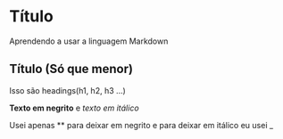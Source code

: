 # Título

Aprendendo a usar a linguagem Markdown

## Título (Só que menor)

Isso são headings(h1, h2, h3 ...)

**Texto em negrito** e _texto em itálico_

Usei apenas ** para deixar em negrito e para deixar em itálico eu usei _